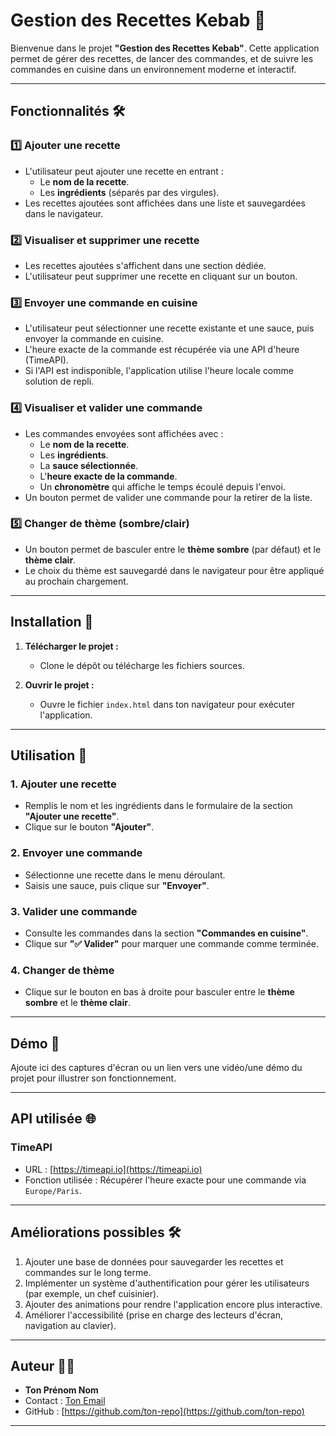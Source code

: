 # Gestion des Recettes Kebab 🍖

Bienvenue dans le projet **"Gestion des Recettes Kebab"**. Cette application permet de gérer des recettes, de lancer des commandes, et de suivre les commandes en cuisine dans un environnement moderne et interactif.

---

## Fonctionnalités 🛠️

### 1️⃣ Ajouter une recette
- L'utilisateur peut ajouter une recette en entrant :
  - Le **nom de la recette**.
  - Les **ingrédients** (séparés par des virgules).
- Les recettes ajoutées sont affichées dans une liste et sauvegardées dans le navigateur.

### 2️⃣ Visualiser et supprimer une recette
- Les recettes ajoutées s'affichent dans une section dédiée.
- L'utilisateur peut supprimer une recette en cliquant sur un bouton.

### 3️⃣ Envoyer une commande en cuisine
- L'utilisateur peut sélectionner une recette existante et une sauce, puis envoyer la commande en cuisine.
- L'heure exacte de la commande est récupérée via une API d'heure (TimeAPI).
- Si l'API est indisponible, l'application utilise l'heure locale comme solution de repli.

### 4️⃣ Visualiser et valider une commande
- Les commandes envoyées sont affichées avec :
  - Le **nom de la recette**.
  - Les **ingrédients**.
  - La **sauce sélectionnée**.
  - L'**heure exacte de la commande**.
  - Un **chronomètre** qui affiche le temps écoulé depuis l'envoi.
- Un bouton permet de valider une commande pour la retirer de la liste.

### 5️⃣ Changer de thème (sombre/clair)
- Un bouton permet de basculer entre le **thème sombre** (par défaut) et le **thème clair**.
- Le choix du thème est sauvegardé dans le navigateur pour être appliqué au prochain chargement.

---

## Installation 🚀

1. **Télécharger le projet :**
   - Clone le dépôt ou télécharge les fichiers sources.

2. **Ouvrir le projet :**
   - Ouvre le fichier `index.html` dans ton navigateur pour exécuter l'application.

---

## Utilisation 📝

### 1. Ajouter une recette
- Remplis le nom et les ingrédients dans le formulaire de la section **"Ajouter une recette"**.
- Clique sur le bouton **"Ajouter"**.

### 2. Envoyer une commande
- Sélectionne une recette dans le menu déroulant.
- Saisis une sauce, puis clique sur **"Envoyer"**.

### 3. Valider une commande
- Consulte les commandes dans la section **"Commandes en cuisine"**.
- Clique sur **"✅ Valider"** pour marquer une commande comme terminée.

### 4. Changer de thème
- Clique sur le bouton en bas à droite pour basculer entre le **thème sombre** et le **thème clair**.

---

## Démo 🎥

Ajoute ici des captures d'écran ou un lien vers une vidéo/une démo du projet pour illustrer son fonctionnement.

---

## API utilisée 🌐

### TimeAPI
- URL : [https://timeapi.io](https://timeapi.io)
- Fonction utilisée : Récupérer l'heure exacte pour une commande via `Europe/Paris`.

---

## Améliorations possibles 🛠️

1. Ajouter une base de données pour sauvegarder les recettes et commandes sur le long terme.
2. Implémenter un système d'authentification pour gérer les utilisateurs (par exemple, un chef cuisinier).
3. Ajouter des animations pour rendre l'application encore plus interactive.
4. Améliorer l'accessibilité (prise en charge des lecteurs d'écran, navigation au clavier).

---

## Auteur 👨‍💻
- **Ton Prénom Nom**
- Contact : [Ton Email](mailto:tonemail@example.com)
- GitHub : [https://github.com/ton-repo](https://github.com/ton-repo)

---

